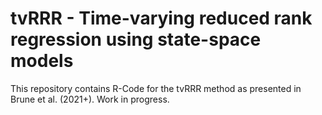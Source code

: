 # tvRRR - Time-varying reduced rank regression using state-space models

This repository contains R-Code for the tvRRR method as presented in Brune et al. (2021+). Work in progress.
